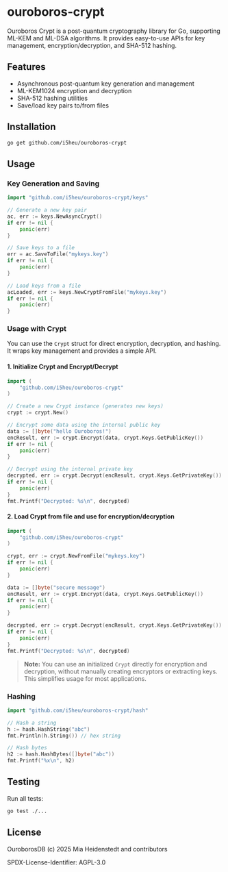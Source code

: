 # ouroboros-crypt

Ouroboros Crypt is a post-quantum cryptography library for Go, supporting ML-KEM and ML-DSA algorithms. It provides easy-to-use APIs for key management, encryption/decryption, and SHA-512 hashing.

## Features

- Asynchronous post-quantum key generation and management
- ML-KEM1024 encryption and decryption
- SHA-512 hashing utilities
- Save/load key pairs to/from files

## Installation

```bash
go get github.com/i5heu/ouroboros-crypt
```

## Usage


### Key Generation and Saving

```go
import "github.com/i5heu/ouroboros-crypt/keys"

// Generate a new key pair
ac, err := keys.NewAsyncCrypt()
if err != nil {
    panic(err)
}

// Save keys to a file
err = ac.SaveToFile("mykeys.key")
if err != nil {
    panic(err)
}

// Load keys from a file
acLoaded, err := keys.NewCryptFromFile("mykeys.key")
if err != nil {
    panic(err)
}
```

### Usage with Crypt

You can use the `Crypt` struct for direct encryption, decryption, and hashing. It wraps key management and provides a simple API.

#### 1. Initialize Crypt and Encrypt/Decrypt

```go
import (
    "github.com/i5heu/ouroboros-crypt"
)

// Create a new Crypt instance (generates new keys)
crypt := crypt.New()

// Encrypt some data using the internal public key
data := []byte("hello Ouroboros!")
encResult, err := crypt.Encrypt(data, crypt.Keys.GetPublicKey())
if err != nil {
    panic(err)
}

// Decrypt using the internal private key
decrypted, err := crypt.Decrypt(encResult, crypt.Keys.GetPrivateKey())
if err != nil {
    panic(err)
}
fmt.Printf("Decrypted: %s\n", decrypted)
```

#### 2. Load Crypt from file and use for encryption/decryption

```go
import (
    "github.com/i5heu/ouroboros-crypt"
)

crypt, err := crypt.NewFromFile("mykeys.key")
if err != nil {
    panic(err)
}

data := []byte("secure message")
encResult, err := crypt.Encrypt(data, crypt.Keys.GetPublicKey())
if err != nil {
    panic(err)
}

decrypted, err := crypt.Decrypt(encResult, crypt.Keys.GetPrivateKey())
if err != nil {
    panic(err)
}
fmt.Printf("Decrypted: %s\n", decrypted)
```

> **Note:** You can use an initialized `Crypt` directly for encryption and decryption, without manually creating encryptors or extracting keys. This simplifies usage for most applications.

### Hashing

```go
import "github.com/i5heu/ouroboros-crypt/hash"

// Hash a string
h := hash.HashString("abc")
fmt.Println(h.String()) // hex string

// Hash bytes
h2 := hash.HashBytes([]byte("abc"))
fmt.Printf("%x\n", h2)
```

## Testing

Run all tests:

```bash
go test ./...
```

## License
OuroborosDB (c) 2025 Mia Heidenstedt and contributors

SPDX-License-Identifier: AGPL-3.0